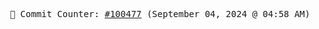 <p align="center">
    <samp>
        📮 Commit Counter: <a href="https://github.com/Javascript-void0/Javascript-void0/commits/main">#100477</a> (September 04, 2024 @ 04:58 AM)
    </samp>
</p>